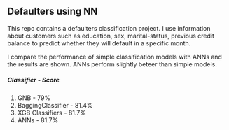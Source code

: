 ## Defaulters using NN

This repo contains a defaulters classification project.
I use information about customers such as education, sex, marital-status, previous credit balance to predict whether they will default in a specific month.

I compare the performance of simple classification models with ANNs and the results are shown. ANNs perform slightly beteer than simple models.

##### Classifier     -     Score
1. GNB               - 79%
2. BaggingClassifier - 81.4%
3. XGB Classifiers   - 81.7%
4. ANNs              - 81.7%
